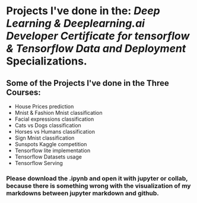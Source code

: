 # Projects I've done in the: *Deep Learning & Deeplearning.ai Developer Certificate for tensorflow & Tensorflow Data and Deployment* Specializations.

## Some of the Projects I've done in the Three Courses:
* House Prices prediction
* Mnist & Fashion Mnist classification
* Facial expressions classification 
* Cats vs Dogs classification
* Horses vs Humans classification
* Sign Mnist classification
* Sunspots Kaggle competition
* Tensorflow lite implementation
* Tensorflow Datasets usage
* Tensorflow Serving

### Please download the .ipynb and open it with jupyter or collab, because there is something wrong with the visualization of my markdowns between jupyter markdown and github.
